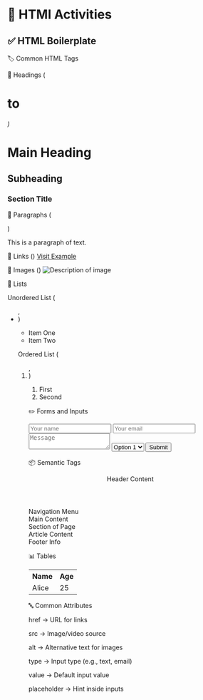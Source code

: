 # 🔵 HTMl Activities

## ✅ HTML Boilerplate

<!DOCTYPE html>
<html>
  <head>
  
  </head>
  <body>
    
  </body>
</html>

🏷️ Common HTML Tags

🔹 Headings (<h1> to <h6>)
<h1>Main Heading</h1>
<h2>Subheading</h2>
<h3>Section Title</h3>

🔹 Paragraphs (<p>)
<p>This is a paragraph of text.</p>

🔹 Links (<a>)
<a href="https://www.example.com">Visit Example</a>

🔹 Images (<img>)
<img src="image.jpg" alt="Description of image">

🔹 Lists

Unordered List (<ul>, <li>)
<ul>
  <li>Item One</li>
  <li>Item Two</li>
</ul>

Ordered List (<ol>, <li>)
<ol>
  <li>First</li>
  <li>Second</li>
</ol>

✏️ Forms and Inputs

<form action="/submit" method="post">
  <input type="text" placeholder="Your name">
  <input type="email" placeholder="Your email">
  <textarea placeholder="Message"></textarea>
  <select>
    <option>Option 1</option>
    <option>Option 2</option>
  </select>
  <button type="submit">Submit</button>
</form>

📦 Semantic Tags

<header>Header Content</header>
<nav>Navigation Menu</nav>
<main>Main Content</main>
<section>Section of Page</section>
<article>Article Content</article>
<footer>Footer Info</footer>

📊 Tables

<table>
  <tr>
    <th>Name</th>
    <th>Age</th>
  </tr>
  <tr>
    <td>Alice</td>
    <td>25</td>
  </tr>
</table>

🔤 Common Attributes

href → URL for links

src → Image/video source

alt → Alternative text for images

type → Input type (e.g., text, email)

value → Default input value

placeholder → Hint inside inputs